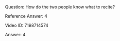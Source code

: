 Question: How do the two people know what to recite?

Reference Answer: 4

Video ID: 7198714574

Answer: 4

